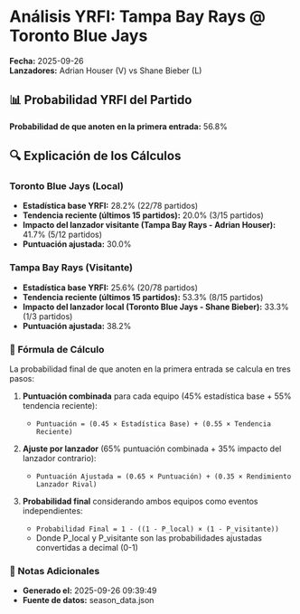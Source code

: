 # Análisis YRFI: Tampa Bay Rays @ Toronto Blue Jays

**Fecha:** 2025-09-26  
**Lanzadores:** Adrian Houser (V) vs Shane Bieber (L)

## 📊 Probabilidad YRFI del Partido

**Probabilidad de que anoten en la primera entrada:** 56.8%

## 🔍 Explicación de los Cálculos

### Toronto Blue Jays (Local)
- **Estadística base YRFI:** 28.2% (22/78 partidos)
- **Tendencia reciente (últimos 15 partidos):** 20.0% (3/15 partidos)
- **Impacto del lanzador visitante (Tampa Bay Rays - Adrian Houser):** 41.7% (5/12 partidos)
- **Puntuación ajustada:** 30.0%

### Tampa Bay Rays (Visitante)
- **Estadística base YRFI:** 25.6% (20/78 partidos)
- **Tendencia reciente (últimos 15 partidos):** 53.3% (8/15 partidos)
- **Impacto del lanzador local (Toronto Blue Jays - Shane Bieber):** 33.3% (1/3 partidos)
- **Puntuación ajustada:** 38.2%

### 📝 Fórmula de Cálculo

La probabilidad final de que anoten en la primera entrada se calcula en tres pasos:

1. **Puntuación combinada** para cada equipo (45% estadística base + 55% tendencia reciente):
   - `Puntuación = (0.45 × Estadística Base) + (0.55 × Tendencia Reciente)`

2. **Ajuste por lanzador** (65% puntuación combinada + 35% impacto del lanzador contrario):
   - `Puntuación Ajustada = (0.65 × Puntuación) + (0.35 × Rendimiento Lanzador Rival)`

3. **Probabilidad final** considerando ambos equipos como eventos independientes:
   - `Probabilidad Final = 1 - ((1 - P_local) × (1 - P_visitante))`
   - Donde P_local y P_visitante son las probabilidades ajustadas convertidas a decimal (0-1)

### 📌 Notas Adicionales

- **Generado el:** 2025-09-26 09:39:49
- **Fuente de datos:** season_data.json
